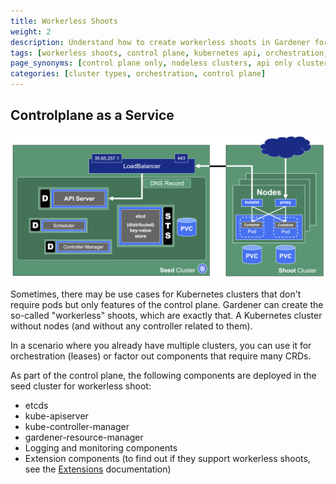 ```yaml
---
title: Workerless Shoots
weight: 2
description: Understand how to create workerless shoots in Gardener for control plane-only Kubernetes clusters without worker nodes for orchestration use cases.
tags: [workerless shoots, control plane, kubernetes api, orchestration, etcd, kube-apiserver, no nodes]
page_synonyms: [control plane only, nodeless clusters, api only clusters, workerless clusters, control plane service]
categories: [cluster types, orchestration, control plane]
---
```


## Controlplane as a Service

![workerless-shoots](./images/workerless-shoots.png)

Sometimes, there may be use cases for Kubernetes clusters that don't require pods but only features of the control plane. Gardener can create the so-called "workerless" shoots, which are exactly that. A Kubernetes cluster without nodes (and without any controller related to them).

In a scenario where you already have multiple clusters, you can use it for orchestration (leases) or factor out components that require many CRDs.

As part of the control plane, the following components are deployed in the seed cluster for workerless shoot:

- etcds
- kube-apiserver
- kube-controller-manager
- gardener-resource-manager
- Logging and monitoring components
- Extension components (to find out if they support workerless shoots, see the [Extensions](https://github.com/gardener/gardener/blob/master/docs/extensions/resources/extension.md#what-is-required-to-register-and-support-an-extension-type) documentation)
